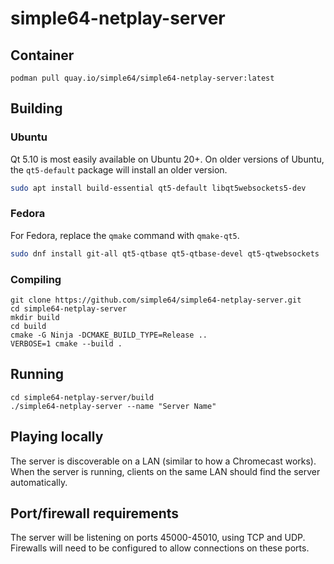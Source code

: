 # simple64-netplay-server

## Container

```
podman pull quay.io/simple64/simple64-netplay-server:latest
```

## Building

### Ubuntu

Qt 5.10 is most easily available on Ubuntu 20+. On older versions of Ubuntu, the `qt5-default` package will install an older version.

```sh
sudo apt install build-essential qt5-default libqt5websockets5-dev
```

### Fedora

For Fedora, replace the `qmake` command with `qmake-qt5`.

```sh
sudo dnf install git-all qt5-qtbase qt5-qtbase-devel qt5-qtwebsockets
```

### Compiling
```
git clone https://github.com/simple64/simple64-netplay-server.git
cd simple64-netplay-server
mkdir build
cd build
cmake -G Ninja -DCMAKE_BUILD_TYPE=Release ..
VERBOSE=1 cmake --build .
```

## Running
```
cd simple64-netplay-server/build
./simple64-netplay-server --name "Server Name"
```

## Playing locally
The server is discoverable on a LAN (similar to how a Chromecast works). When the server is running, clients on the same LAN should find the server automatically.

## Port/firewall requirements
The server will be listening on ports 45000-45010, using TCP and UDP. Firewalls will need to be configured to allow connections on these ports.
